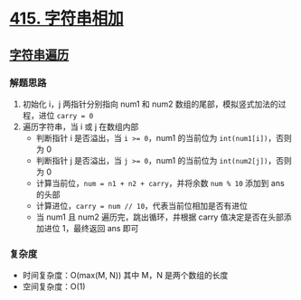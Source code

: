 # [415. 字符串相加](https://leetcode-cn.com/problems/add-strings/solution/zi-fu-chuan-xiang-jia-by-leetcode-solution/)

## [字符串遍历](https://leetcode-cn.com/problems/add-strings/solution/add-strings-shuang-zhi-zhen-fa-by-jyd/)

### 解题思路

1. 初始化 i，j 两指针分别指向 num1 和 num2 数组的尾部，模拟竖式加法的过程，进位 `carry = 0`
2. 遍历字符串，当 i 或 j 在数组内部
    - 判断指针 i 是否溢出，当 `i >= 0`，num1 的当前位为 `int(num1[i])`，否则为 0
    - 判断指针 j 是否溢出，当 `j >= 0`，num1 的当前位为 `int(num2[j])`，否则为 0
    - 计算当前位，`num = n1 + n2 + carry`，并将余数 `num % 10` 添加到 ans 的头部
    - 计算进位，`carry = num // 10`，代表当前位相加是否有进位
    - 当 num1 且 num2 遍历完，跳出循环，并根据 carry 值决定是否在头部添加进位 1，最终返回 ans 即可

### 复杂度

- 时间复杂度：O(max(M, N)) 其中 M，N 是两个数组的长度
- 空间复杂度：O(1)
